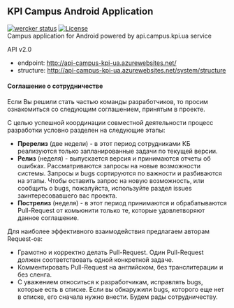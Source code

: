 ## KPI Campus Android Application

[![wercker status](https://app.wercker.com/status/2c4340c081cdbfdcaf0e038f79e096d2/s/master "wercker status")](https://app.wercker.com/project/bykey/2c4340c081cdbfdcaf0e038f79e096d2)
[![License](http://img.shields.io/:license-apache-blue.svg)](https://github.com/kpi-ua/ecampus-client-android/blob/master/LICENSE.md)
<br />
Campus application for Android powered by api.campus.kpi.ua service

API v2.0 
* endpoint: http://api-campus-kpi-ua.azurewebsites.net/
* structure: http://api-campus-kpi-ua.azurewebsites.net/system/structure



#### Соглашение о сотрудничестве 
Если Вы решили стать частью команды разработчиков, то просим ознакомиться со следующим соглашением, принятым в проекте. 

С целью успешной координации совместной деятельности процесс разработки условно разделен на следующие этапы: 
* **Пререлиз** (две недели) - в этот период сотрудниками КБ реализуются только запланированные задачи по текущей версии. 
* **Релиз** (неделя) - выпускается версия и принимаются отчеты об ошибках. Рассматриваются запросы на новые возможности системы. Запросы и bugs сортируются по важности и разбиваются на этапы. Чтобы оставить запрос на новую возможность, или сообщить о bugs, пожалуйста, используйте раздел issues заинтересовавшего вас проекта. 
* **Пострелиз** (неделя) - в этот период принимаются и обрабатываются Pull-Request от комьюнити только те, которые удовлетворяют данное соглашение. 

Для наиболее эффективного взаимодействия предлагаем авторам Request-ов: 
* Грамотно и корректно делать Pull-Request. Один Pull-Request должен соответствовать одной конкретной задаче. 
* Комментировать Pull-Request на английском, без транслитерации и без сленга. 
* С уважением относиться к разработчикам, исправлять bugs, которые есть в списке. Если вы обнаружили bugs, которого еще нет в списке, его сначала нужно внести. Будем рады сотрудничеству.
